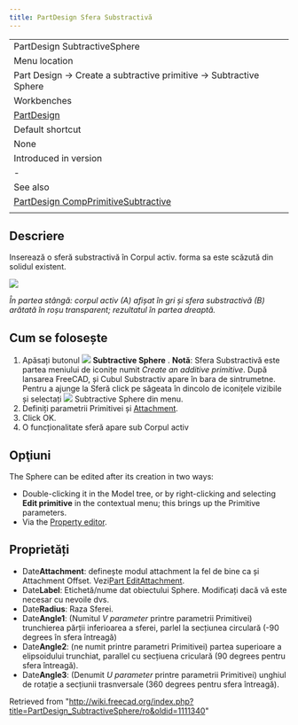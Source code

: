 ```yaml
---
title: PartDesign Sfera Substractivă
---
```

|  |
| --- |
| PartDesign SubtractiveSphere |
| Menu location |
| Part Design → Create a subtractive primitive → Subtractive Sphere |
| Workbenches |
| [PartDesign](/PartDesign_Workbench "PartDesign Workbench") |
| Default shortcut |
| None |
| Introduced in version |
| - |
| See also |
| [PartDesign CompPrimitiveSubtractive](/PartDesign_CompPrimitiveSubtractive "PartDesign CompPrimitiveSubtractive") |
|  |

## Descriere

Inserează o sferă substractivă în Corpul activ. forma sa este scăzută din solidul existent.

![](/images/PartDesign_SubtractiveSphere_example.svg)

*În partea stângă: corpul activ (A) afișat în gri și sfera substractivă (B) arătată în roșu transparent; rezultatul în partea dreaptă.*

## Cum se folosește

1. Apăsați butonul ![](/images/PartDesign_SubtractiveSphere.png) **Subtractive Sphere** . **Notă**: Sfera Substractivă este partea meniului de iconițe numit *Create an additive primitive*. După lansarea FreeCAD, și Cubul Substractiv apare în bara de sintrumetne. Pentru a ajunge la Sferă click pe săgeata în dincolo de iconițele vizibile și selectați ![](/images/PartDesign_SubtractiveSphere.png) Subtractive Sphere din menu.
2. Definiți parametrii Primitivei și [Attachment](/Part_EditAttachment "Part EditAttachment").
3. Click OK.
4. O funcționalitate sferă apare sub Corpul activ

## Opţiuni

The Sphere can be edited after its creation in two ways:

* Double-clicking it in the Model tree, or by right-clicking and selecting **Edit primitive** in the contextual menu; this brings up the Primitive parameters.
* Via the [Property editor](/Property_editor "Property editor").

## Proprietăți

* Date**Attachment**: definește modul attachment la fel de bine ca și Attachment Offset. Vezi[Part EditAttachment](/Part_EditAttachment "Part EditAttachment").
* Date**Label**: Etichetă/nume dat obiectului Sphere. Modificați dacă vă este necesar cu nevoile dvs.
* Date**Radius**: Raza Sferei.
* Date**Angle1**: (Numitul *V parameter* printre parametrii Primitivei) trunchierea părții inferioarea a sferei, parlel la secțiunea circulară (-90 degrees în sfera întreagă)
* Date**Angle2**: (ne numit printre parametri Primitivei) partea superioare a elipsoidului trunchiat, parallel cu secțiuena criculară (90 degrees pentru sfera întreagă).
* Date**Angle3**: (Denumit *U parameter* printre parametrii Primitivei) unghiul de rotație a secțiunii trasnversale (360 degrees pentru sfera întreagă).

Retrieved from "<http://wiki.freecad.org/index.php?title=PartDesign_SubtractiveSphere/ro&oldid=1111340>"